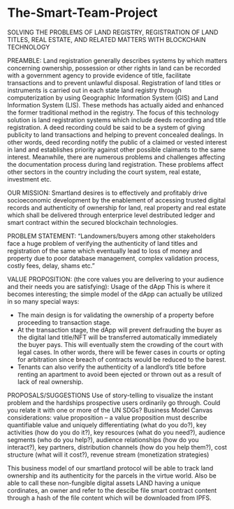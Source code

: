 # The-Smart-Team-Project

SOLVING THE PROBLEMS OF LAND REGISTRY, REGISTRATION OF LAND TITLES, REAL ESTATE, AND RELATED MATTERS WITH BLOCKCHAIN TECHNOLOGY

PREAMBLE:
Land registration generally describes systems by which matters concerning ownership, possession or other rights in land can be recorded with a government agency to provide evidence of title, facilitate transactions and to prevent unlawful disposal.
Registration of land titles or instruments is carried out in each state land registry through computerization by using Geographic Information System (GIS) and Land Information System (LIS). These methods has actually aided and enhanced the former traditional method in the registry. The focus of this technology solution is land registration systems which include deeds recording and title registration. A deed recording could be said to be a system of giving publicity to land transactions and helping to prevent concealed dealings. In other words, deed recording notify the public of a claimed or vested interest in land and establishes priority against other possible claimants to the same interest. 
Meanwhile, there are numerous problems and challenges affecting the documentation process during land registration. These problems affect other sectors in the country including the court system, real estate, investment etc.

OUR MISSION:
Smartland desires is to effectively and profitably drive socioeconomic development by the enablement of accessing trusted digital records and authenticity of ownership for land, real property and real estate which shall be delivered through enterprice level destributed ledger and smart contract within the secured blockchain technologies.

PROBLEM STATEMENT:
“Landowners/buyers among other stakeholders face a huge problem of verifying the authenticity of land titles and registration of the same which eventually lead to loss of money and property due to poor database management, complex validation process, costly fees, delay, shams etc.”

VALUE PROPOSITION: (the core values you are delivering to your audience and their needs you are satisfying): Usage of the dApp
This is where it becomes interesting; the simple model of the dApp can actually be utilized in so many special ways:
-	The main design is for validating the ownership of a property before proceeding to transaction stage.
-	At the transaction stage, the dApp will prevent defrauding the buyer as the digital land title/NFT will be transferred automatically immediately the buyer pays. This will eventually stem the crowding of the court with legal cases. In other words, there will be fewer cases in courts or opting for arbitration since breach of contracts would be reduced to the barest.
-	Tenants can also verify the authenticity of a landlord’s title before renting an apartment to avoid been ejected or thrown out as a result of lack of real ownership.

PROPOSALS/SUGGESTIONS
Use of story-telling to visualize the instant problem and the hardships prospective users ordinarily go through. Could you relate it with one or more of the UN SDGs?
Business Model Canvas considerations: value proposition – a value proposition must describe quantifiable value and uniquely differentiating (what do you do?), key activities (how do you do it?), key resources (what do you need?), audience segments (who do you help?), audience relationships (how do you interact?), key partners, distribution channels (how do you help them?), cost structure (what will it cost?), revenue stream (monetization strategies)

This business model of our smartland protocol will be able to track land ownership and its authenticity for the parcels in the virtue world.  Also be able to call these non-fungible digital assets LAND having a unique cordinates, an owner and refer to the descibe file smart contract content through a hash of the file content which will be downloaded from IPFS.
